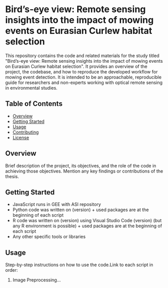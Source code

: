 # Bird’s-eye view: Remote sensing insights into the impact of mowing events on Eurasian Curlew habitat selection

This repository contains the code and related materials for the study titled "Bird’s-eye view: Remote sensing insights into the impact of mowing events on Eurasian Curlew habitat selection". It provides an overview of the project, the codebase, and how to reproduce the developed workflow for mowing event detection. It is intended to be an approachable, reproducible guide for researchers and non-experts working with optical remote sensing in environmental studies.

## Table of Contents
- [Overview](#overview)
- [Getting Started](#getting-started)
- [Usage](#usage)
- [Contributing](#contributing)
- [License](#license)

## Overview

Brief description of the project, its objectives, and the role of the code in achieving those objectives.
Mention any key findings or contributions of the thesis.

## Getting Started

- JavaScript runs in GEE with ASI repository
- Python code was written on (version) + used packages are at the beginning of each script
- R code was written on (version) using Visual Studio Code (version) (but any R environment is possible) + used packages are at the beginning of each script
- Any other specific tools or libraries

## Usage

Step-by-step instructions on how to use the code.Link to each script in order:

1. Image Preprocessing...

